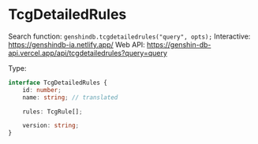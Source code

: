 # TcgDetailedRules

Search function: `genshindb.tcgdetailedrules("query", opts);`
Interactive: https://genshindb-ia.netlify.app/
Web API: https://genshin-db-api.vercel.app/api/tcgdetailedrules?query=query

Type:
```ts
interface TcgDetailedRules {
	id: number;
	name: string; // translated

	rules: TcgRule[];

	version: string;
}```
